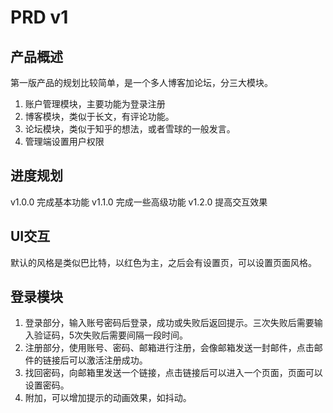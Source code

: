 # PRD v1
## 产品概述
第一版产品的规划比较简单，是一个多人博客加论坛，分三大模块。
1. 账户管理模块，主要功能为登录注册
2. 博客模块，类似于长文，有评论功能。
3. 论坛模块，类似于知乎的想法，或者雪球的一般发言。
4. 管理端设置用户权限

## 进度规划
v1.0.0 完成基本功能
v1.1.0 完成一些高级功能
v1.2.0 提高交互效果

## UI交互
默认的风格是类似巴比特，以红色为主，之后会有设置页，可以设置页面风格。

## 登录模块
1. 登录部分，输入账号密码后登录，成功或失败后返回提示。三次失败后需要输入验证码，5次失败后需要间隔一段时间。
2. 注册部分，使用账号、密码、邮箱进行注册，会像邮箱发送一封邮件，点击邮件的链接后可以激活注册成功。
3. 找回密码，向邮箱里发送一个链接，点击链接后可以进入一个页面，页面可以设置密码。
4. 附加，可以增加提示的动画效果，如抖动。
